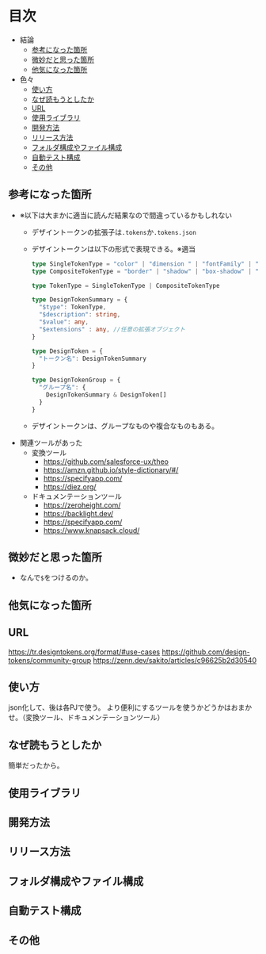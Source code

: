 # 目次

- 結論
  - [参考になった箇所](#参考になった箇所)
  - [微妙だと思った箇所](#微妙だと思った箇所)
  - [他気になった箇所](#他気になった箇所)
- 色々
  - [使い方](#使い方)
  - [なぜ読もうとしたか](#なぜ読もうとしたか)
  - [URL](#url)
  - [使用ライブラリ](#使用ライブラリ)
  - [開発方法](#開発方法)
  - [リリース方法](#リリース方法)
  - [フォルダ構成やファイル構成](#フォルダ構成やファイル構成)
  - [自動テスト構成](#自動テスト構成)
  - [その他](#その他)

## 参考になった箇所

- ※以下は大まかに適当に読んだ結果なので間違っているかもしれない
  - デザイントークンの拡張子は`.tokens`か`.tokens.json`

  - デザイントークンは以下の形式で表現できる。※適当

    ```ts
    type SingleTokenType = "color" | "dimension " | "fontFamily" | "fontWeight" | "duration" | "cubicBezier" | "number";
    type CompositeTokenType = "border" | "shadow" | "box-shadow" | "strokeStyle" | "transition" | "gradient";

    type TokenType = SingleTokenType | CompositeTokenType

    type DesignTokenSummary = {
      "$type": TokenType,
      "$description": string,
      "$value": any,
      "$extensions" : any, //任意の拡張オブジェクト
    }

    type DesignToken = {
      "トークン名": DesignTokenSummary
    }

    type DesignTokenGroup = {
      "グループ名": {
        DesignTokenSummary & DesignToken[]
      }
    }
    ```

  - デザイントークンは、グループなものや複合なものもある。
- 関連ツールがあった
  - 変換ツール
    - <https://github.com/salesforce-ux/theo>
    - <https://amzn.github.io/style-dictionary/#/>
    - <https://specifyapp.com/>
    - <https://diez.org/>
  - ドキュメンテーションツール
    - <https://zeroheight.com/>
    - <https://backlight.dev/>
    - <https://specifyapp.com/>
    - <https://www.knapsack.cloud/>

## 微妙だと思った箇所

- なんで`$`をつけるのか。

## 他気になった箇所

## URL

<https://tr.designtokens.org/format/#use-cases>
<https://github.com/design-tokens/community-group>
<https://zenn.dev/sakito/articles/c96625b2d30540>

## 使い方

json化して、後は各PJで使う。
より便利にするツールを使うかどうかはおまかせ。（変換ツール、ドキュメンテーションツール）

## なぜ読もうとしたか

簡単だったから。

## 使用ライブラリ

## 開発方法

## リリース方法

## フォルダ構成やファイル構成

## 自動テスト構成

## その他
